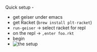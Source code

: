 Quick setup -

* get geiser under emacs
* get Racket (`brew install plt-racket`)
* `run-geiser` -> select racket for repl
* on the repl -> `,enter foo.rkt`
* begin
* ![the setup](https://www.evernote.com/shard/s34/sh/30223323-fa64-4445-8bb1-74cdf677d2a0/36f92af9f84c66ec68d2065082e42424/res/9028fc7c-d752-4c67-b927-aea4b97c8a42/skitch.png)
